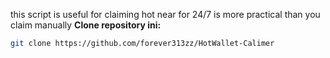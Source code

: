 this script is useful for claiming hot near for 24/7 is more practical than you claim manually
**Clone repository ini:**
   ```bash
   git clone https://github.com/forever313zz/HotWallet-Calimer
